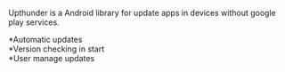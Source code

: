 Upthunder is a Android library for update apps in devices without google play services.

*Automatic updates  
*Version checking in start  
*User manage updates  
